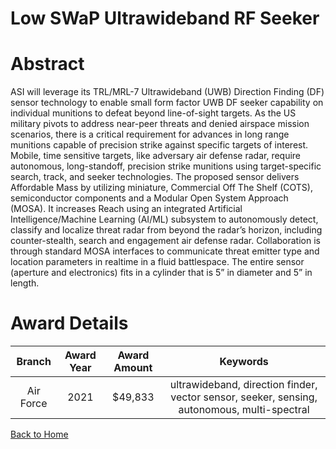 
Low SWaP Ultrawideband RF Seeker
================================

# Abstract


ASI will leverage its TRL/MRL-7 Ultrawideband (UWB) Direction Finding (DF) sensor technology to enable small form factor UWB DF seeker capability on individual munitions to defeat beyond line-of-sight targets. As the US military pivots to address near-peer threats and denied airspace mission scenarios, there is a critical requirement for advances in long range munitions capable of precision strike against specific targets of interest. Mobile, time sensitive targets, like adversary air defense radar, require autonomous, long-standoff, precision strike munitions using target-specific search, track, and seeker technologies. The proposed sensor delivers Affordable Mass by utilizing miniature, Commercial Off The Shelf (COTS), semiconductor components and a Modular Open System Approach (MOSA). It increases Reach using an integrated Artificial Intelligence/Machine Learning (AI/ML) subsystem to autonomously detect, classify and localize threat radar from beyond the radar’s horizon, including counter-stealth, search and engagement air defense radar. Collaboration is through standard MOSA interfaces to communicate threat emitter type and location parameters in realtime in a fluid battlespace. The entire sensor (aperture and electronics) fits in a cylinder that is 5” in diameter and 5” in length.  

# Award Details

|Branch|Award Year|Award Amount|Keywords|
| :---: | :---: | :---: | :---: |
|Air Force|2021|$49,833|ultrawideband, direction finder, vector sensor, seeker, sensing, autonomous, multi-spectral|
  
  


[Back to Home](https://github.com/chrischow/dod_sbir_awards/DJ/#1599)